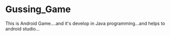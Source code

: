 # Gussing_Game
This is Android Game....and it's develop in Java programming...and helps to android studio...

